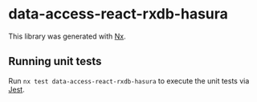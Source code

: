 # data-access-react-rxdb-hasura

This library was generated with [Nx](https://nx.dev).

## Running unit tests

Run `nx test data-access-react-rxdb-hasura` to execute the unit tests via [Jest](https://jestjs.io).
